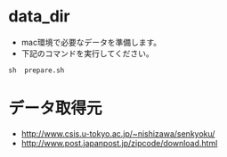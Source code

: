 # data_dir

- mac環境で必要なデータを準備します。
- 下記のコマンドを実行してください。

```shell
sh  prepare.sh
```

# データ取得元
- http://www.csis.u-tokyo.ac.jp/~nishizawa/senkyoku/
- http://www.post.japanpost.jp/zipcode/download.html


